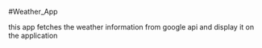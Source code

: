 #Weather_App



this app fetches the weather information from google api and display it on the application
